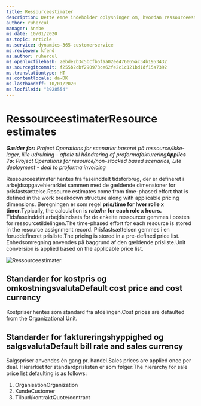 ```yaml
---
title: Ressourceestimater
description: Dette emne indeholder oplysninger om, hvordan ressourceestimater beregnes i Project Operations.
author: ruhercul
manager: Annbe
ms.date: 10/01/2020
ms.topic: article
ms.service: dynamics-365-customerservice
ms.reviewer: kfend
ms.author: ruhercul
ms.openlocfilehash: 2ebde2b3c5bcfb5faa02ee476065ac34b1953432
ms.sourcegitcommit: f255b2cbf290973ce62fe2c1c121bd1df15a7392
ms.translationtype: HT
ms.contentlocale: da-DK
ms.lasthandoff: 10/01/2020
ms.locfileid: "3928554"
---
```

# <a name="resource-estimates"></a><span data-ttu-id="159ad-103">Ressourceestimater</span><span class="sxs-lookup"><span data-stu-id="159ad-103">Resource estimates</span></span>

<span data-ttu-id="159ad-104">_**Gælder for:** Project Operations for scenarier baseret på ressource/ikke-lager, lille udrulning - aftale til håndtering af proformafakturering_</span><span class="sxs-lookup"><span data-stu-id="159ad-104">_**Applies To:** Project Operations for resource/non-stocked based scenarios, Lite deployment - deal to proforma invoicing_</span></span>

<span data-ttu-id="159ad-105">Ressourceestimater hentes fra faseinddelt tidsforbrug, der er defineret i arbejdsopgavehierarkiet sammen med de gældende dimensioner for prisfastsættelse.</span><span class="sxs-lookup"><span data-stu-id="159ad-105">Resource estimates come from time-phased effort that is defined in the work breakdown structure along with applicable pricing dimensions.</span></span> <span data-ttu-id="159ad-106">Beregningen er som regel **pris/time for hver rolle x timer.**</span><span class="sxs-lookup"><span data-stu-id="159ad-106">Typically, the calculation is **rate/hr for each role x hours.**</span></span> <span data-ttu-id="159ad-107">Tidsfaseinddelt arbejdsindsats for de enkelte ressourcer gemmes i posten for ressourcetildelingen.</span><span class="sxs-lookup"><span data-stu-id="159ad-107">The time-phased effort for each resource is stored in the resource assignment record.</span></span> <span data-ttu-id="159ad-108">Prisfastsættelsen gemmes i en foruddefineret prisliste.</span><span class="sxs-lookup"><span data-stu-id="159ad-108">The pricing is stored in a pre-defined price list.</span></span> <span data-ttu-id="159ad-109">Enhedsomregning anvendes på baggrund af den gældende prisliste.</span><span class="sxs-lookup"><span data-stu-id="159ad-109">Unit conversion is applied based on the applicable price list.</span></span>

![Ressourceestimater](./media/navigation12.png)

## <a name="default-cost-price-and-cost-currency"></a><span data-ttu-id="159ad-111">Standarder for kostpris og omkostningsvaluta</span><span class="sxs-lookup"><span data-stu-id="159ad-111">Default cost price and cost currency</span></span>

<span data-ttu-id="159ad-112">Kostpriser hentes som standard fra afdelingen.</span><span class="sxs-lookup"><span data-stu-id="159ad-112">Cost prices are defaulted from the Organizational Unit.</span></span>

## <a name="default-bill-rate-and-sales-currency"></a><span data-ttu-id="159ad-113">Standarder for faktureringshyppighed og salgsvaluta</span><span class="sxs-lookup"><span data-stu-id="159ad-113">Default bill rate and sales currency</span></span>

<span data-ttu-id="159ad-114">Salgspriser anvendes én gang pr. handel.</span><span class="sxs-lookup"><span data-stu-id="159ad-114">Sales prices are applied once per deal.</span></span> <span data-ttu-id="159ad-115">Hierarkiet for standardprislisten er som følger:</span><span class="sxs-lookup"><span data-stu-id="159ad-115">The hierarchy for sale price list defaulting is as follows:</span></span>

1. <span data-ttu-id="159ad-116">Organisation</span><span class="sxs-lookup"><span data-stu-id="159ad-116">Organization</span></span>
2. <span data-ttu-id="159ad-117">Kunde</span><span class="sxs-lookup"><span data-stu-id="159ad-117">Customer</span></span>
3. <span data-ttu-id="159ad-118">Tilbud/kontrakt</span><span class="sxs-lookup"><span data-stu-id="159ad-118">Quote/contract</span></span>
